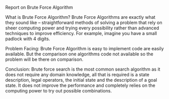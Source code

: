 Report on Brute Force Algorithm

What is Brute Force Algorithm?
Brute Force Algorithms are exactly what they sound like – straightforward methods of solving a problem that rely on sheer computing power and trying every possibility rather than advanced techniques to improve efficiency. For example, imagine you have a small padlock with 4 digits.

Problem Facing:
Brute Force Algorithm is easy to implement code are easily available. But the comparison one algorithms code not available so the problem will be there on comparison. 

Conclusion:
Brute force search is the most common search algorithm as it does not require any domain knowledge, all that is required is a state description, legal operators, the initial state and the description of a goal state. It does not improve the performance and completely relies on the computing power to try out possible combinations.
